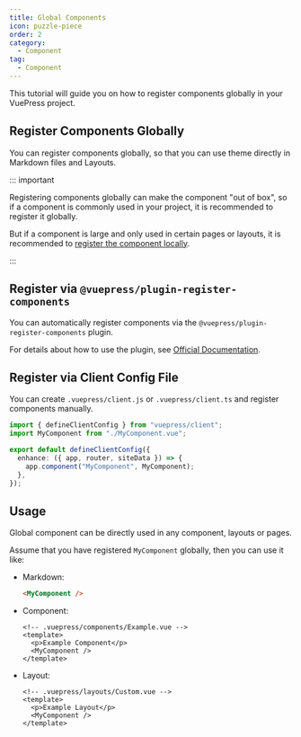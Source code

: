 ```yaml
---
title: Global Components
icon: puzzle-piece
order: 2
category:
  - Component
tag:
  - Component
---
```


This tutorial will guide you on how to register components globally in your VuePress project.

<!-- more -->

## Register Components Globally

You can register components globally, so that you can use theme directly in Markdown files and Layouts.

::: important

Registering components globally can make the component "out of box", so if a component is commonly used in your project, it is recommended to register it globally.

But if a component is large and only used in certain pages or layouts, it is recommended to [register the component locally](./sfc.md#importing-files).

:::

## Register via `@vuepress/plugin-register-components`

You can automatically register components via the `@vuepress/plugin-register-components` plugin.

For details about how to use the plugin, see [Official Documentation](https://ecosystem.vuejs.press/plugins/register-components.html).

## Register via Client Config File

You can create `.vuepress/client.js` or `.vuepress/client.ts` and register components manually.

```ts title=".vuepress/config.ts"
import { defineClientConfig } from "vuepress/client";
import MyComponent from "./MyComponent.vue";

export default defineClientConfig({
  enhance: ({ app, router, siteData }) => {
    app.component("MyComponent", MyComponent);
  },
});
```

## Usage

Global component can be directly used in any component, layouts or pages.

Assume that you have registered `MyComponent` globally, then you can use it like:

- Markdown:

  ```md
  <MyComponent />
  ```

- Component:

  ```vue
  <!-- .vuepress/components/Example.vue -->
  <template>
    <p>Example Component</p>
    <MyComponent />
  </template>
  ```

- Layout:

  ```vue
  <!-- .vuepress/layouts/Custom.vue -->
  <template>
    <p>Example Layout</p>
    <MyComponent />
  </template>
  ```
